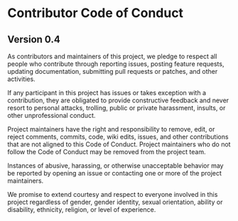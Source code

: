 # Contributor Code of Conduct
## Version 0.4

As contributors and maintainers of this project, we pledge to respect all people who contribute through reporting issues, posting feature requests, updating documentation, submitting pull requests or patches, and other activities.

If any participant in this project has issues or takes exception with a contribution, they are obligated to provide constructive feedback and never resort to personal attacks, trolling, public or private harassment, insults, or other unprofessional conduct.

Project maintainers have the right and responsibility to remove, edit, or reject comments, commits, code, wiki edits, issues, and other contributions that are not aligned to this Code of Conduct. Project maintainers who do not follow the Code of Conduct may be removed from the project team.

Instances of abusive, harassing, or otherwise unacceptable behavior may be reported by opening an issue or contacting one or more of the project maintainers.

We promise to extend courtesy and respect to everyone involved in this project regardless of gender, gender identity, sexual orientation, ability or disability, ethnicity, religion, or level of experience.